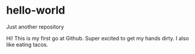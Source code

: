 # hello-world
Just another repository 


Hi!
This is my first go at Github. Super excited to get my hands dirty.
I also like eating tacos. 
